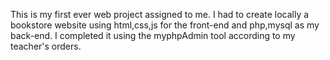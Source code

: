This is my first ever web project assigned to me. I had to create locally a bookstore website using html,css,js for the front-end and php,mysql as my back-end. I completed it using the myphpAdmin tool according to my teacher's orders.
